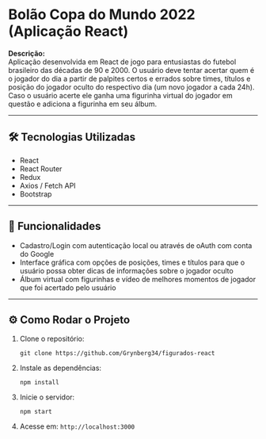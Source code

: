 
# Bolão Copa do Mundo 2022 (Aplicação React)

**Descrição:**  
Aplicação desenvolvida em React de jogo para entusiastas do futebol brasileiro das décadas de 90 e 2000. O usuário deve tentar acertar quem é o jogador do dia a partir de palpites certos e errados sobre times, títulos e posição do jogador oculto do respectivo dia (um novo jogador a cada 24h). Caso o usuário acerte ele ganha uma figurinha virtual do jogador em questão e adiciona a figurinha em seu álbum. 

---

## 🛠 Tecnologias Utilizadas

- React
- React Router
- Redux
- Axios / Fetch API
- Bootstrap
 
---

## 🚀 Funcionalidades

- Cadastro/Login com autenticação local ou através de oAuth com conta do Google
- Interface gráfica com opções de posições, times e títulos para que o usuário possa obter dicas de informações sobre o jogador oculto
- Álbum virtual com figurinhas e vídeo de melhores momentos de jogador que foi acertado pelo usuário

---

## ⚙️ Como Rodar o Projeto

1. Clone o repositório:  
   ```
   git clone https://github.com/Grynberg34/figurados-react
   ```
2. Instale as dependências:  
   ```
   npm install
   ```
3. Inicie o servidor:  
   ```
   npm start
   ```
4. Acesse em: `http://localhost:3000`